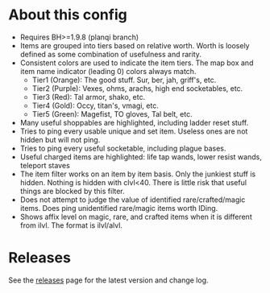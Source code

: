 # About this config
* Requires BH>=1.9.8 (planqi branch)
* Items are grouped into tiers based on relative worth. Worth is loosely defined as some combination of usefulness and rarity.
* Consistent colors are used to indicate the item tiers. The map box and item name indicator (leading 0) colors always match.
  - Tier1 (Orange): The good stuff. Sur, ber, jah, griff's, etc.
  - Tier2 (Purple): Vexes, ohms, arachs, high end socketables, etc.
  - Tier3 (Red): Tal armor, shako, etc.
  - Tier4 (Gold): Occy, titan's, vmagi, etc.
  - Tier5 (Green): Magefist, TO gloves, Tal belt, etc.
* Many useful shoppables are highlighted, including ladder reset stuff.
* Tries to ping every usable unique and set item. Useless ones are not hidden but will not ping.
* Tries to ping every useful socketable, including plague bases.
* Useful charged items are highlighted: life tap wands, lower resist wands, teleport staves
* The item filter works on an item by item basis. Only the junkiest stuff is hidden. Nothing is hidden with clvl<40. There is little risk that useful things are blocked by this filter.
* Does not attempt to judge the value of identified rare/crafted/magic items. Does ping unidentified rare/magic items worth IDing.
* Shows affix level on magic, rare, and crafted items when it is different from ilvl. The format is ilvl/alvl.

# Releases
See the [releases](https://github.com/youbetterdont/bhconfig/releases) page for the latest version and change log.
